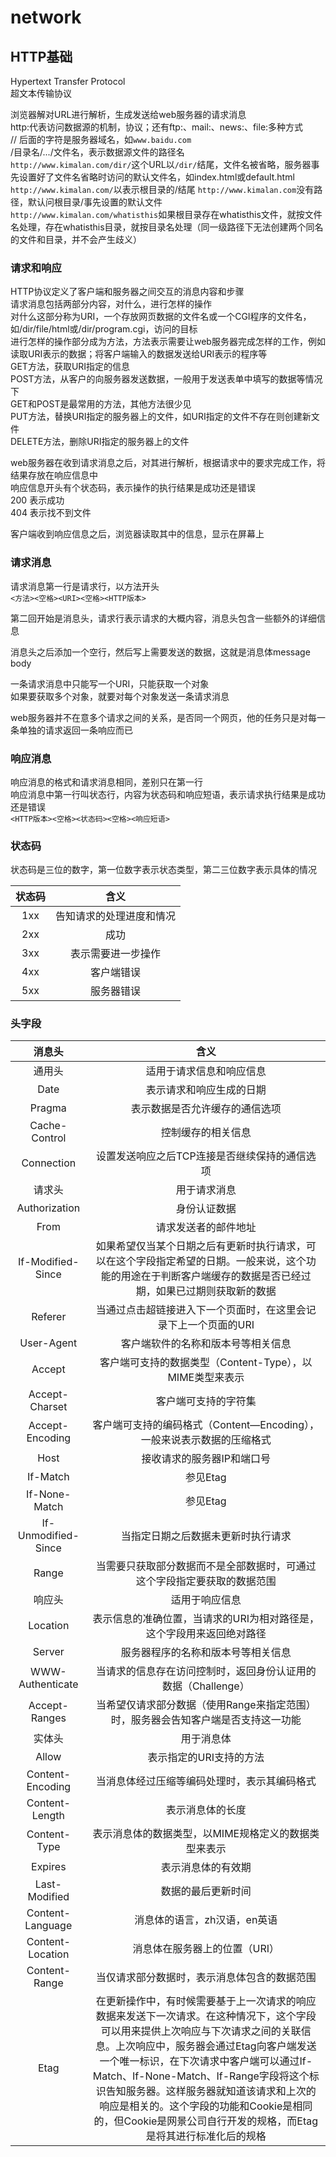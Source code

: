 # network

## HTTP基础

Hypertext Transfer Protocol  
超文本传输协议  

浏览器解对URL进行解析，生成发送给web服务器的请求消息  
http:代表访问数据源的机制，协议；还有ftp:、mail:、news:、file:多种方式  
// 后面的字符是服务器域名，如`www.baidu.com`  
/目录名/.../文件名，表示数据源文件的路径名  
`http://www.kimalan.com/dir/`这个URL以`/dir/`结尾，文件名被省略，服务器事先设置好了文件名省略时访问的默认文件名，如index.html或default.html  
`http://www.kimalan.com/`以表示根目录的/结尾
`http://www.kimalan.com`没有路径，默认问根目录/事先设置的默认文件  
`http://www.kimalan.com/whatisthis`如果根目录存在whatisthis文件，就按文件名处理，存在whatisthis目录，就按目录名处理（同一级路径下无法创建两个同名的文件和目录，并不会产生歧义）  

### 请求和响应

HTTP协议定义了客户端和服务器之间交互的消息内容和步骤  
请求消息包括两部分内容，对什么，进行怎样的操作  
对什么这部分称为URI，一个存放网页数据的文件名或一个CGI程序的文件名，如/dir/file/html或/dir/program.cgi，访问的目标  
进行怎样的操作部分成为方法，方法表示需要让web服务器完成怎样的工作，例如读取URI表示的数据；将客户端输入的数据发送给URI表示的程序等  
GET方法，获取URI指定的信息  
POST方法，从客户的向服务器发送数据，一般用于发送表单中填写的数据等情况下  
GET和POST是最常用的方法，其他方法很少见  
PUT方法，替换URI指定的服务器上的文件，如URI指定的文件不存在则创建新文件  
DELETE方法，删除URI指定的服务器上的文件  

web服务器在收到请求消息之后，对其进行解析，根据请求中的要求完成工作，将结果存放在响应信息中  
响应信息开头有个状态码，表示操作的执行结果是成功还是错误  
200 表示成功  
404 表示找不到文件  

客户端收到响应信息之后，浏览器读取其中的信息，显示在屏幕上  

### 请求消息

请求消息第一行是请求行，以方法开头  
`<方法><空格><URI><空格><HTTP版本>`  

第二回开始是消息头，请求行表示请求的大概内容，消息头包含一些额外的详细信息  

消息头之后添加一个空行，然后写上需要发送的数据，这就是消息体message body  

一条请求消息中只能写一个URI，只能获取一个对象  
如果要获取多个对象，就要对每个对象发送一条请求消息  

web服务器并不在意多个请求之间的关系，是否同一个网页，他的任务只是对每一条单独的请求返回一条响应而已  

### 响应消息

响应消息的格式和请求消息相同，差别只在第一行  
响应消息中第一行叫状态行，内容为状态码和响应短语，表示请求执行结果是成功还是错误  
`<HTTP版本><空格><状态码><空格><响应短语>`

### 状态码

状态码是三位的数字，第一位数字表示状态类型，第二三位数字表示具体的情况  

状态码 | 含义
:-:|:-:
1xx | 告知请求的处理进度和情况
2xx | 成功
3xx | 表示需要进一步操作
4xx | 客户端错误
5xx | 服务器错误

### 头字段

消息头 | 含义
:-:|:-:
通用头 | 适用于请求信息和响应信息
Date | 表示请求和响应生成的日期
Pragma | 表示数据是否允许缓存的通信选项
Cache-Control | 控制缓存的相关信息
Connection | 设置发送响应之后TCP连接是否继续保持的通信选项
请求头 | 用于请求消息
Authorization | 身份认证数据
From | 请求发送者的邮件地址
If-Modified-Since | 如果希望仅当某个日期之后有更新时执行请求，可以在这个字段指定希望的日期。一般来说，这个功能的用途在于判断客户端缓存的数据是否已经过期，如果已过期则获取新的数据
Referer | 当通过点击超链接进入下一个页面时，在这里会记录下上一个页面的URI
User-Agent | 客户端软件的名称和版本号等相关信息
Accept | 客户端可支持的数据类型（Content-Type），以MIME类型来表示
Accept-Charset | 客户端可支持的字符集
Accept-Encoding | 客户端可支持的编码格式（Content—Encoding），一般来说表示数据的压缩格式
Host | 接收请求的服务器IP和端口号
If-Match | 参见Etag
If-None-Match | 参见Etag
If-Unmodified-Since | 当指定日期之后数据未更新时执行请求
Range | 当需要只获取部分数据而不是全部数据时，可通过这个字段指定要获取的数据范围
响应头 | 适用于响应信息
Location | 表示信息的准确位置，当请求的URI为相对路径是，这个字段用来返回绝对路径
Server | 服务器程序的名称和版本号等相关信息
WWW-Authenticate | 当请求的信息存在访问控制时，返回身份认证用的数据（Challenge）
Accept-Ranges | 当希望仅请求部分数据（使用Range来指定范围）时，服务器会告知客户端是否支持这一功能
实体头 | 用于消息体
Allow | 表示指定的URI支持的方法
Content-Encoding | 当消息体经过压缩等编码处理时，表示其编码格式
Content-Length | 表示消息体的长度
Content-Type | 表示消息体的数据类型，以MIME规格定义的数据类型来表示
Expires | 表示消息体的有效期
Last-Modified | 数据的最后更新时间
Content-Language | 消息体的语言，zh汉语，en英语
Content-Location | 消息体在服务器上的位置（URI）
Content-Range | 当仅请求部分数据时，表示消息体包含的数据范围
Etag | 在更新操作中，有时候需要基于上一次请求的响应数据来发送下一次请求。在这种情况下，这个字段可以用来提供上次响应与下次请求之间的关联信息。上次响应中，服务器会通过Etag向客户端发送一个唯一标识，在下次请求中客户端可以通过If-Match、If-None-Match、If-Range字段将这个标识告知服务器。这样服务器就知道该请求和上次的响应是相关的。这个字段的功能和Cookie是相同的，但Cookie是网景公司自行开发的规格，而Etag是将其进行标准化后的规格
